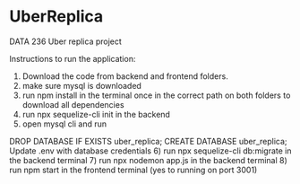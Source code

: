 # UberReplica
DATA 236 Uber replica project

 Instructions to run the application:

1) Download the code from backend and frontend folders.
2) make sure mysql is downloaded 
3) run npm install in the terminal once in the correct path on both folders to download all dependencies
4) run npx sequelize-cli init in the backend
5) open mysql cli and run 

DROP DATABASE IF EXISTS uber_replica; 
CREATE DATABASE uber_replica; 
Update .env with database credentials
6) run npx sequelize-cli db:migrate in the backend terminal
7) run npx nodemon app.js in the backend terminal
8) run npm start in the frontend terminal (yes to running on port 3001)
